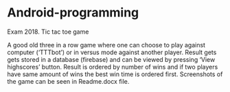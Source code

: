 # Android-programming
Exam 2018. Tic tac toe game 


A good old three in a row game where one can choose to play against computer (‘TTTbot’) or in versus mode against another player.
Result gets gets stored in a database (firebase) and can be viewed by pressing ‘View highscores’ button.
Result is ordered by number of wins and if two players have same amount of wins the best win time is ordered first.
Screenshots of the game can be seen in Readme.docx file. 
